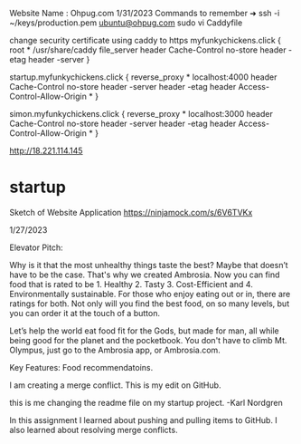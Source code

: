 Website Name : Ohpug.com
1/31/2023
Commands to remember
➜  ssh -i ~/keys/production.pem ubuntu@ohpug.com
sudo vi Caddyfile

change security certificate using caddy to https
myfunkychickens.click {
   root * /usr/share/caddy
   file_server
   header Cache-Control no-store
   header -etag
   header -server
   }


startup.myfunkychickens.click {
   reverse_proxy * localhost:4000
   header Cache-Control no-store
   header -server
   header -etag
   header Access-Control-Allow-Origin *
}

simon.myfunkychickens.click {
   reverse_proxy * localhost:3000
   header Cache-Control no-store
   header -server
   header -etag
   header Access-Control-Allow-Origin *
}


http://18.221.114.145

# startup
Sketch of Website Application
https://ninjamock.com/s/6V6TVKx

1/27/2023

Elevator Pitch:

Why is it that the most unhealthy things taste the best? Maybe that doesn’t have to be the case. That's why we created Ambrosia. Now you can find food that is rated to be 1. Healthy 2. Tasty  3. Cost-Efficient and 4. Environmentally sustainable. For those who enjoy eating out or in, there are ratings for both. Not only will you find the best food, on so many levels, but you can order it at the touch of a button.  

Let’s help the world eat food fit for the Gods, but made for man, all while being good for the planet and the pocketbook.
You don't have to climb Mt. Olympus, just go to the Ambrosia app, or Ambrosia.com. 


Key Features:
Food recommendatoins. 

I am creating a merge conflict.
This is my edit on GitHub.

this is me changing the readme file on my startup project.
-Karl Nordgren

In this assignment I learned about pushing and pulling items to GitHub. I also learned about resolving merge conflicts.
